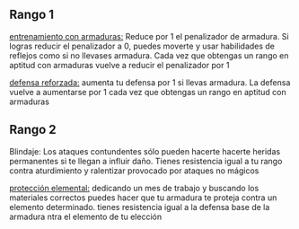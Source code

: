 ## Rango 1

<u>entrenamiento con armaduras:</u> Reduce por 1 el penalizador de armadura. Si logras reducir el penalizador a 0, puedes moverte y usar habilidades de reflejos como si no llevases armadura. Cada vez que obtengas un rango en aptitud con armaduras vuelve a reducir el penalizador por 1

<u>defensa reforzada:</u> aumenta tu defensa por 1 si llevas armadura. La defensa vuelve a aumentarse por 1 cada vez que obtengas un rango en aptitud con armaduras

## Rango 2

Blindaje: Los ataques contundentes  sólo pueden hacerte hacerte heridas permanentes si te llegan a influir daño. Tienes  resistencia igual a tu rango contra aturdimiento y ralentizar provocado por ataques no mágicos

<u>protección elemental:</u> dedicando un mes de trabajo y buscando los materiales correctos puedes hacer que tu armadura te proteja contra un elemento determinado. tienes resistencia igual a la defensa base de la armadura  ntra el elemento de tu elección 